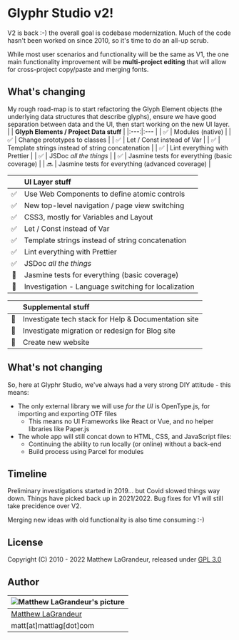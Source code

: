 # Glyphr Studio v2!
V2 is back :-) the overall goal is codebase modernization. Much of the code hasn't been worked on since 2010,
so it's time to do an all-up scrub.

While most user scenarios and functionality will be the same as V1, the one main functionality improvement will
be **multi-project editing** that will allow for cross-project copy/paste and merging fonts.

## What's changing
My rough road-map is to start refactoring the Glyph Element objects (the underlying data structures
that describe glyphs), ensure we have good separation between data and the UI, then start working on
the new UI layer.
| | **Glyph Elements / Project Data stuff** |
|:---:|:--- |
| :white_check_mark: | Modules (native) |
| :white_check_mark: | Change prototypes to classes |
| :white_check_mark: | Let / Const instead of Var |
| :white_check_mark: | Template strings instead of string concatenation |
| :white_check_mark: | Lint everything with Prettier |
| :white_check_mark: | JSDoc *all the things* |
| :white_check_mark: | Jasmine tests for everything (basic coverage) |
| :soon: | Jasmine tests for everything (advanced coverage) |

| | **UI Layer stuff** |
|:---:|:--- |
| :white_check_mark: | Use Web Components to define atomic controls |
| :white_check_mark: | New top-level navigation / page view switching |
| :white_check_mark: | CSS3, mostly for Variables and Layout |
| :white_check_mark: | Let / Const instead of Var |
| :white_check_mark: | Template strings instead of string concatenation |
| :white_check_mark: | Lint everything with Prettier |
| :white_check_mark: | JSDoc *all the things* |
| :black_square_button: | Jasmine tests for everything (basic coverage) |
| :black_square_button: | Investigation - Language switching for localization |

| | **Supplemental stuff** |
|:---:|:--- |
| :black_square_button: | Investigate tech stack for Help & Documentation site |
| :black_square_button: | Investigate migration or redesign for Blog site |
| :black_square_button: | Create new website |


## What's not changing
So, here at Glyphr Studio, we've always had a very strong DIY attitude - this means:
* The only external library we will use *for the UI* is OpenType.js, for importing and exporting OTF files
  * This means no UI Frameworks like React or Vue, and no helper libraries like Paper.js
* The whole app will still concat down to HTML, CSS, and JavaScript files:
  * Continuing the ability to run locally (or online) without a back-end
  * Build process using Parcel for modules

## Timeline
Preliminary investigations started in 2019... but Covid slowed things way down.
Things have picked back up in 2021/2022. Bug fixes for V1 will still take precidence over V2.

Merging new ideas with old functionality is also time consuming :-)


## License
 Copyright (C) 2010 - 2022 Matthew LaGrandeur, released under
 [GPL 3.0](https://github.com/mattlag/Glyphr-Studio/blob/master/LICENSE-gpl-3.0.txt)

## Author
| ![Matthew LaGrandeur's picture](https://1.gravatar.com/avatar/f6f7b963adc54db7e713d7bd5f4903ec?s=70) |
|---|
| [Matthew LaGrandeur](http://mattlag.com/) |
| matt[at]mattlag[dot]com |
